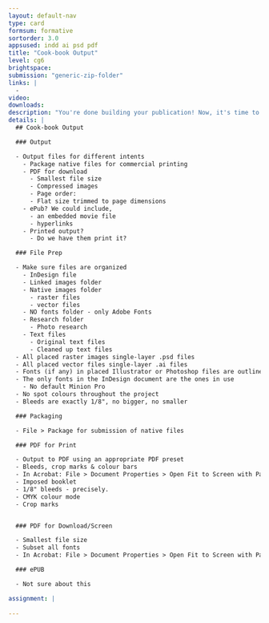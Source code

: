 ```yaml
---
layout: default-nav
type: card
formsum: formative
sortorder: 3.0
appsused: indd ai psd pdf
title: "Cook-book Output"
level: cg6
brightspace: 
submission: "generic-zip-folder"
links: |
  - 
video: 
downloads: 
description: "You're done building your publication! Now, it's time to output the document for the designated intents."
details: |
  ## Cook-book Output

  ### Output

  - Output files for different intents
    - Package native files for commercial printing
    - PDF for download
      - Smallest file size
      - Compressed images
      - Page order: 
      - Flat size trimmed to page dimensions
    - ePub? We could include,
      - an embedded movie file
      - hyperlinks
    - Printed output?
      - Do we have them print it?

  ### File Prep

  - Make sure files are organized
    - InDesign file
    - Linked images folder
    - Native images folder
      - raster files
      - vector files
    - NO fonts folder - only Adobe Fonts
    - Research folder
      - Photo research
    - Text files
      - Original text files
      - Cleaned up text files
  - All placed raster images single-layer .psd files
  - All placed vector files single-layer .ai files
  - Fonts (if any) in placed Illustrator or Photoshop files are outlined in a duplicate file
  - The only fonts in the InDesign document are the ones in use
    - No default Minion Pro
  - No spot colours throughout the project
  - Bleeds are exactly 1/8", no bigger, no smaller

  ### Packaging

  - File > Package for submission of native files

  ### PDF for Print

  - Output to PDF using an appropriate PDF preset
  - Bleeds, crop marks & colour bars
  - In Acrobat: File > Document Properties > Open Fit to Screen with Pages panel
  - Imposed booklet
  - 1/8" bleeds - precisely.
  - CMYK colour mode
  - Crop marks


  ### PDF for Download/Screen

  - Smallest file size
  - Subset all fonts
  - In Acrobat: File > Document Properties > Open Fit to Screen with Pages panel

  ### ePUB

  - Not sure about this

assignment: |
  
---
```

